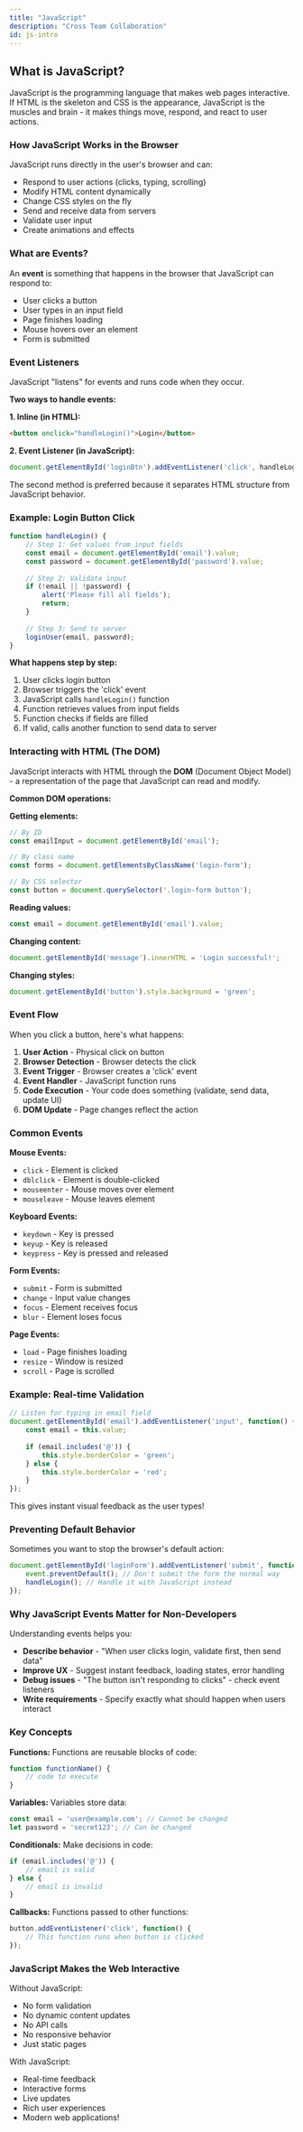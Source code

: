 ```yaml
---
title: "JavaScript"
description: "Cross Team Collaboration"
id: js-intro
---
```


## What is JavaScript?

JavaScript is the programming language that makes web pages interactive. If HTML is the skeleton and CSS is the appearance, JavaScript is the muscles and brain - it makes things move, respond, and react to user actions.

### How JavaScript Works in the Browser

JavaScript runs directly in the user's browser and can:
- Respond to user actions (clicks, typing, scrolling)
- Modify HTML content dynamically
- Change CSS styles on the fly
- Send and receive data from servers
- Validate user input
- Create animations and effects

### What are Events?

An **event** is something that happens in the browser that JavaScript can respond to:
- User clicks a button
- User types in an input field
- Page finishes loading
- Mouse hovers over an element
- Form is submitted

### Event Listeners

JavaScript "listens" for events and runs code when they occur.

**Two ways to handle events:**

**1. Inline (in HTML):**
```html
<button onclick="handleLogin()">Login</button>
```

**2. Event Listener (in JavaScript):**
```javascript
document.getElementById('loginBtn').addEventListener('click', handleLogin);
```

The second method is preferred because it separates HTML structure from JavaScript behavior.

### Example: Login Button Click

```javascript
function handleLogin() {
    // Step 1: Get values from input fields
    const email = document.getElementById('email').value;
    const password = document.getElementById('password').value;
    
    // Step 2: Validate input
    if (!email || !password) {
        alert('Please fill all fields');
        return;
    }
    
    // Step 3: Send to server
    loginUser(email, password);
}
```

**What happens step by step:**
1. User clicks login button
2. Browser triggers the 'click' event
3. JavaScript calls `handleLogin()` function
4. Function retrieves values from input fields
5. Function checks if fields are filled
6. If valid, calls another function to send data to server

### Interacting with HTML (The DOM)

JavaScript interacts with HTML through the **DOM** (Document Object Model) - a representation of the page that JavaScript can read and modify.

**Common DOM operations:**

**Getting elements:**
```javascript
// By ID
const emailInput = document.getElementById('email');

// By class name
const forms = document.getElementsByClassName('login-form');

// By CSS selector
const button = document.querySelector('.login-form button');
```

**Reading values:**
```javascript
const email = document.getElementById('email').value;
```

**Changing content:**
```javascript
document.getElementById('message').innerHTML = 'Login successful!';
```

**Changing styles:**
```javascript
document.getElementById('button').style.background = 'green';
```

### Event Flow

When you click a button, here's what happens:

1. **User Action** - Physical click on button
2. **Browser Detection** - Browser detects the click
3. **Event Trigger** - Browser creates a 'click' event
4. **Event Handler** - JavaScript function runs
5. **Code Execution** - Your code does something (validate, send data, update UI)
6. **DOM Update** - Page changes reflect the action

### Common Events

**Mouse Events:**
- `click` - Element is clicked
- `dblclick` - Element is double-clicked
- `mouseenter` - Mouse moves over element
- `mouseleave` - Mouse leaves element

**Keyboard Events:**
- `keydown` - Key is pressed
- `keyup` - Key is released
- `keypress` - Key is pressed and released

**Form Events:**
- `submit` - Form is submitted
- `change` - Input value changes
- `focus` - Element receives focus
- `blur` - Element loses focus

**Page Events:**
- `load` - Page finishes loading
- `resize` - Window is resized
- `scroll` - Page is scrolled

### Example: Real-time Validation

```javascript
// Listen for typing in email field
document.getElementById('email').addEventListener('input', function() {
    const email = this.value;
    
    if (email.includes('@')) {
        this.style.borderColor = 'green';
    } else {
        this.style.borderColor = 'red';
    }
});
```

This gives instant visual feedback as the user types!

### Preventing Default Behavior

Sometimes you want to stop the browser's default action:

```javascript
document.getElementById('loginForm').addEventListener('submit', function(event) {
    event.preventDefault(); // Don't submit the form the normal way
    handleLogin(); // Handle it with JavaScript instead
});
```

### Why JavaScript Events Matter for Non-Developers

Understanding events helps you:
- **Describe behavior** - "When user clicks login, validate first, then send data"
- **Improve UX** - Suggest instant feedback, loading states, error handling
- **Debug issues** - "The button isn't responding to clicks" - check event listeners
- **Write requirements** - Specify exactly what should happen when users interact

### Key Concepts

**Functions:**
Functions are reusable blocks of code:
```javascript
function functionName() {
    // code to execute
}
```

**Variables:**
Variables store data:
```javascript
const email = 'user@example.com'; // Cannot be changed
let password = 'secret123'; // Can be changed
```

**Conditionals:**
Make decisions in code:
```javascript
if (email.includes('@')) {
    // email is valid
} else {
    // email is invalid
}
```

**Callbacks:**
Functions passed to other functions:
```javascript
button.addEventListener('click', function() {
    // This function runs when button is clicked
});
```

### JavaScript Makes the Web Interactive

Without JavaScript:
- No form validation
- No dynamic content updates
- No API calls
- No responsive behavior
- Just static pages

With JavaScript:
- Real-time feedback
- Interactive forms
- Live updates
- Rich user experiences
- Modern web applications!